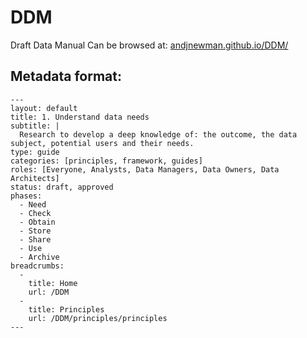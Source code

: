 # DDM
Draft Data Manual Can be browsed at: [andjnewman.github.io/DDM/](http://andjnewman.github.io/DDM/)

## Metadata format:

```
---
layout: default
title: 1. Understand data needs
subtitle: |
  Research to develop a deep knowledge of: the outcome, the data subject, potential users and their needs.
type: guide
categories: [principles, framework, guides]
roles: [Everyone, Analysts, Data Managers, Data Owners, Data Architects]
status: draft, approved
phases:
  - Need
  - Check
  - Obtain
  - Store
  - Share
  - Use
  - Archive
breadcrumbs:
  -
    title: Home
    url: /DDM
  -
    title: Principles
    url: /DDM/principles/principles
---
```
